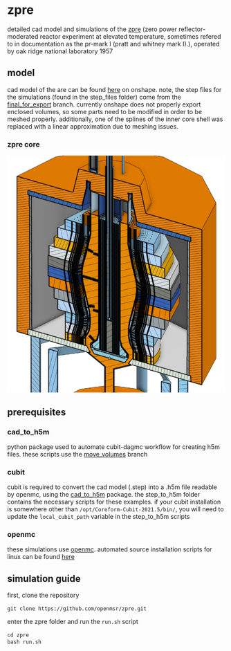 # zpre
detailed cad model and simulations of the [zpre](https://www.osti.gov/servlets/purl/4673343) (zero power reflector-moderated reactor experiment at elevated temperature, sometimes refered to in documentation as the pr-mark I (pratt and whitney mark I).), operated by oak ridge national laboratory 1957

## model

cad model of the are can be found [here](https://cad.onshape.com/documents/c51fcabf7b4a45b5a8d610d5/v/1e941e226a75c4f4f3cbe020/e/4c356de19c02efb455bb582a) on onshape. note, the step files for the simulations (found in the step_files folder) come from the [final_for_export](https://cad.onshape.com/documents/c51fcabf7b4a45b5a8d610d5/w/a34269ffec50905ef4b5f5db/e/4c356de19c02efb455bb582a?renderMode=0&uiState=62b09138d87c8f59e3122317) branch. currently onshape does not properly export enclosed volumes, so some parts need to be modified in order to be meshed properly. additionally, one of the splines of the inner core shell was replaced with a linear approximation due to meshing issues. 

### zpre core 
![](figures/core.png)

## prerequisites 
### cad_to_h5m
python package used to automate cubit-dagmc workflow for creating h5m files. these scripts use the [move_volumes](https://github.com/openmsr/cad_to_h5m/tree/move_volumes) branch 

### cubit
cubit is required to convert the cad model (.step) into a .h5m file readable by openmc, using the [cad_to_h5m](https://github.com/openmsr/cad_to_h5m/tree/material_tag) package. the step_to_h5m folder contains the necessary scripts for these examples. if your cubit installation is somewhere other than `/opt/Coreform-Cubit-2021.5/bin/`, you will need to update the `local_cubit_path` variable in the step_to_h5m scripts

### openmc
these simulations use [openmc](https://docs.openmc.org/en/stable/). automated source installation scripts for linux can be found [here](https://github.com/openmsr/openmc_install_scripts)

## simulation guide

first, clone the repository

```
git clone https://github.com/openmsr/zpre.git
```

enter the zpre folder and run the `run.sh` script

```
cd zpre
bash run.sh
```
